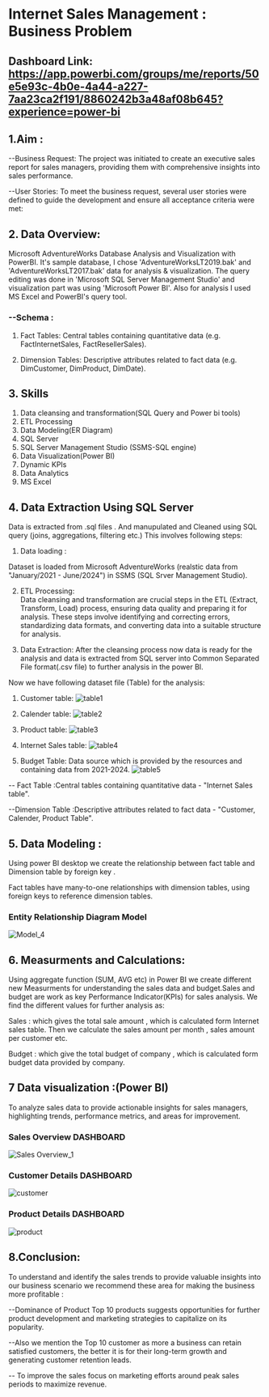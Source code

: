 # Internet Sales Management : Business Problem

## Dashboard Link: https://app.powerbi.com/groups/me/reports/50e5e93c-4b0e-4a44-a227-7aa23ca2f191/8860242b3a48af08b645?experience=power-bi

## 1.Aim :

--Business Request:
The project was initiated to create an executive sales report for sales managers, providing them with comprehensive insights into sales performance.

--User Stories:
To meet the business request, several user stories were defined to guide the development and ensure all acceptance criteria were met:

## 2. Data Overview: 
Microsoft AdventureWorks Database Analysis and Visualization with PowerBI. It's sample database, I chose 'AdventureWorksLT2019.bak' and 'AdventureWorksLT2017.bak' data for analysis & visualization. The query editing was done in 'Microsoft SQL Server Management Studio' and visualization part was using 'Microsoft Power BI'. Also for analysis I used MS Excel and PowerBI's query tool.
### --Schema :

1.  Fact Tables: Central tables containing quantitative data (e.g. FactInternetSales, FactResellerSales).

2. Dimension Tables: Descriptive attributes related to fact data (e.g. DimCustomer, DimProduct, DimDate).

## 3. Skills
1. Data cleansing and transformation(SQL Query and Power bi tools)
 2. ETL Processing
3. Data Modeling(ER Diagram)
4. SQL Server 
5. SQL Server Management Studio (SSMS-SQL engine)
6. Data Visualization(Power BI)
7. Dynamic KPIs
8. Data Analytics
9. MS Excel


 
## 4. Data Extraction Using SQL Server
Data is extracted from .sql files . And manupulated and Cleaned using SQL query (joins, aggregations, filtering etc.)
This involves following steps:

1. Data loading :

Dataset is loaded from Microsoft AdventureWorks (realstic data from "January/2021 - June/2024") in SSMS (SQL Srver Management Studio).

2. ETL Processing:  
Data cleansing and transformation are crucial steps in the ETL (Extract, Transform, Load) process, ensuring data quality and preparing it for analysis. These steps involve identifying and correcting errors, standardizing data formats, and converting data into a suitable structure for analysis.

3. Data Extraction:
After the cleansing process now data is ready for the analysis and data is extracted from SQL server into Common Separated File format(.csv file) to further analysis in the power BI.

Now we have following dataset file (Table) for the analysis:

1. Customer table:
![table1](https://github.com/Snjakhar753/Comprehensive-Sales-Analysis-Dashboard/assets/122297111/31e984ba-5403-4bdf-b991-aced066841b8)

2. Calender table:
![table2](https://github.com/Snjakhar753/Comprehensive-Sales-Analysis-Dashboard/assets/122297111/780fcfa4-2420-4c6c-8d71-4c6ca992efae)

3. Product table:
![table3](https://github.com/Snjakhar753/Comprehensive-Sales-Analysis-Dashboard/assets/122297111/c85c62e5-64df-48ce-b0d7-a1bbdcb18fa3)

4. Internet Sales table:
![table4](https://github.com/Snjakhar753/Comprehensive-Sales-Analysis-Dashboard/assets/122297111/50a9729a-4e83-487e-8ae9-570dfa982c66)

5. Budget Table: Data source which is provided by the resources and containing data from 2021-2024.
![table5](https://github.com/Snjakhar753/Comprehensive-Sales-Analysis-Dashboard/assets/122297111/94f29384-1e33-4513-89a0-d3d0664d250a)

-- Fact Table :Central tables containing quantitative data -
"Internet Sales table".

--Dimension Table :Descriptive attributes related to fact data -
"Customer, Calender, Product Table".

## 5. Data Modeling :

Using power BI desktop we create the relationship between fact table and Dimension table by foreign key . 

Fact tables have many-to-one relationships with dimension tables, using foreign keys to reference dimension tables.

### Entity Relationship Diagram Model

![Model_4](https://github.com/Snjakhar753/Comprehensive-Sales-Analysis-Dashboard/assets/122297111/02c3b553-5058-4960-b05a-65adeb2e4c32)

## 6. Measurments and Calculations:
Using aggregate function (SUM, AVG etc) in Power BI we create different new Measurments for understanding the sales data and budget.Sales and budget are work as key Performance Indicator(KPIs) for sales analysis. We find the different values for further analysis as:

Sales : which gives the total sale amount , which is calculated form Internet sales table. Then we calculate the sales amount per month , sales amount per customer etc.

Budget : which give the total budget of company , which is calculated form budget data provided by company.

## 7 Data visualization :(Power BI)
To analyze sales data to provide actionable insights for sales managers, highlighting trends, performance metrics, and areas for improvement.
### Sales Overview DASHBOARD
![Sales Overview_1](https://github.com/Snjakhar753/Comprehensive-Sales-Analysis-Dashboard/assets/122297111/cffc6ad9-3a4b-4085-9ea6-3df339a113f2)

### Customer Details DASHBOARD
![customer](https://github.com/Snjakhar753/Comprehensive-Sales-Analysis-Dashboard/assets/122297111/7e2d1ebe-8975-4332-a114-ccd1866bb040)

###  Product Details DASHBOARD
![product](https://github.com/Snjakhar753/Comprehensive-Sales-Analysis-Dashboard/assets/122297111/3ce29bad-f8be-4afc-940d-c12c2358f576)


## 8.Conclusion:
To understand and  identify the sales trends to provide valuable insights into our business scenario we recommend these area for making the business more profitable :

--Dominance of Product Top 10 products suggests opportunities for further product development and marketing strategies to capitalize on its popularity.

--Also we mention the Top 10 customer as  more a business can retain satisfied customers, the better it is for their long-term growth and generating customer retention leads.

-- To improve the sales focus on marketing efforts around peak sales periods to maximize revenue.
